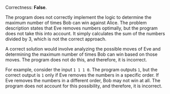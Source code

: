 Correctness: **False**.

The program does not correctly implement the logic to determine the maximum number of times Bob can win against Alice. The problem description states that Eve removes numbers optimally, but the program does not take this into account. It simply calculates the sum of the numbers divided by 3, which is not the correct approach.

A correct solution would involve analyzing the possible moves of Eve and determining the maximum number of times Bob can win based on those moves. The program does not do this, and therefore, it is incorrect.

For example, consider the input `1 1 1 0`. The program outputs `1`, but the correct output is `1` only if Eve removes the numbers in a specific order. If Eve removes the numbers in a different order, Bob may not win at all. The program does not account for this possibility, and therefore, it is incorrect.